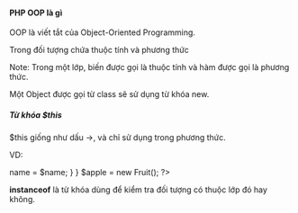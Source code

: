 #### PHP OOP là gì

OOP là viết tắt của Object-Oriented Programming.

Trong đối tượng chứa thuộc tính và phương thức

Note: Trong một lớp, biến được gọi là thuộc tính và hàm được gọi là phương thức.

Một Object được gọi từ class sẽ sử dụng từ khóa new.

##### Từ khóa $this

$this giống như dấu ->, và chỉ sử dụng trong phương thức.

VD:
<?php
class Fruit {
    public $name;
    function set_name($name){
        $this->name = $name;
    }
}
$apple = new Fruit();
?>

**instanceof** là từ khóa dùng để kiểm tra đối tượng có thuộc lớp đó hay không.


